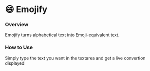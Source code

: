 # 😄  Emojify

### Overview
Emojify turns alphabetical text into Emoji-equivalent text.

### How to Use
Simply type the text you want in the textarea and get a live convertion displayed

